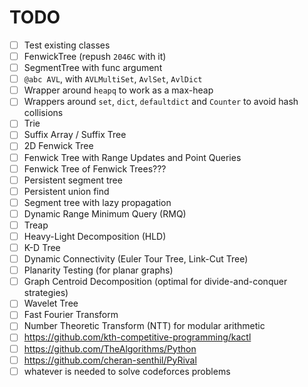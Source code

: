 # TODO

- [ ] Test existing classes
- [ ] FenwickTree (repush `2046C` with it)
- [ ] SegmentTree with func argument
- [ ] `@abc AVL`, with `AVLMultiSet`, `AvlSet`, `AvlDict`
- [ ] Wrapper around `heapq` to work as a max-heap
- [ ] Wrappers around `set`, `dict`, `defaultdict` and `Counter` to avoid hash collisions
- [ ] Trie
- [ ] Suffix Array / Suffix Tree
- [ ] 2D Fenwick Tree
- [ ] Fenwick Tree with Range Updates and Point Queries
- [ ] Fenwick Tree of Fenwick Trees???
- [ ] Persistent segment tree
- [ ] Persistent union find
- [ ] Segment tree with lazy propagation
- [ ] Dynamic Range Minimum Query (RMQ)
- [ ] Treap
- [ ] Heavy-Light Decomposition (HLD)
- [ ] K-D Tree
- [ ] Dynamic Connectivity (Euler Tour Tree, Link-Cut Tree)
- [ ] Planarity Testing (for planar graphs)
- [ ] Graph Centroid Decomposition (optimal for divide-and-conquer strategies)
- [ ] Wavelet Tree
- [ ] Fast Fourier Transform
- [ ] Number Theoretic Transform (NTT) for modular arithmetic
- [ ] https://github.com/kth-competitive-programming/kactl
- [ ] https://github.com/TheAlgorithms/Python
- [ ] https://github.com/cheran-senthil/PyRival
- [ ] whatever is needed to solve codeforces problems